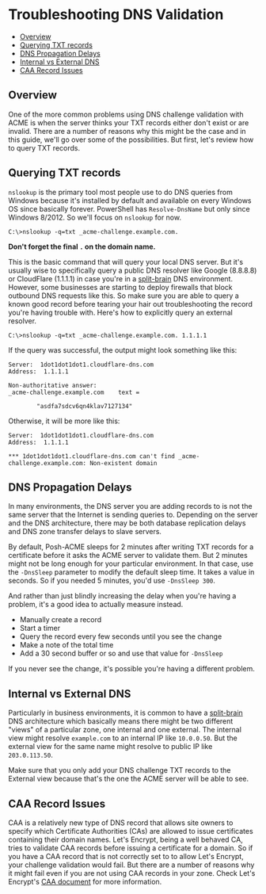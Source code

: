 # Troubleshooting DNS Validation

- [Overview](#overview)
- [Querying TXT records](#querying-txt-records)
- [DNS Propagation Delays](#dns-propagation-delays)
- [Internal vs External DNS](#internal-vs-external-dns)
- [CAA Record Issues](#caa-record-issues)

## Overview

One of the more common problems using DNS challenge validation with ACME is when the server thinks your TXT records either don't exist or are invalid. There are a number of reasons why this might be the case and in this guide, we'll go over some of the possibilities. But first, let's review how to query TXT records.

## Querying TXT records

`nslookup` is the primary tool most people use to do DNS queries from Windows because it's installed by default and available on every Windows OS since basically forever. PowerShell has `Resolve-DnsName` but only since Windows 8/2012. So we'll focus on `nslookup` for now.

```
C:\>nslookup -q=txt _acme-challenge.example.com.
```

**Don't forget the final `.` on the domain name.**

This is the basic command that will query your local DNS server. But it's usually wise to specifically query a public DNS resolver like Google (8.8.8.8) or CloudFlare (1.1.1.1) in case you're in a [split-brain](https://en.wikipedia.org/wiki/Split-horizon_DNS) DNS environment. However, some businesses are starting to deploy firewalls that block outbound DNS requests like this. So make sure you are able to query a known good record before tearing your hair out troubleshooting the record you're having trouble with. Here's how to explicitly query an external resolver.

```
C:\>nslookup -q=txt _acme-challenge.example.com. 1.1.1.1
```

If the query was successful, the output might look something like this:

```
Server:  1dot1dot1dot1.cloudflare-dns.com
Address:  1.1.1.1

Non-authoritative answer:
_acme-challenge.example.com    text =

        "asdfa7sdcv6qn4klav7127134"
```

Otherwise, it will be more like this:
```
Server:  1dot1dot1dot1.cloudflare-dns.com
Address:  1.1.1.1

*** 1dot1dot1dot1.cloudflare-dns.com can't find _acme-challenge.example.com: Non-existent domain
```

## DNS Propagation Delays

In many environments, the DNS server you are adding records to is not the same server that the Internet is sending queries to. Depending on the server and the DNS architecture, there may be both database replication delays and DNS zone transfer delays to slave servers.

By default, Posh-ACME sleeps for 2 minutes after writing TXT records for a certificate before it asks the ACME server to validate them. But 2 minutes might not be long enough for your particular environment. In that case, use the `-DnsSleep` parameter to modify the default sleep time. It takes a value in seconds. So if you needed 5 minutes, you'd use `-DnsSleep 300`.

And rather than just blindly increasing the delay when you're having a problem, it's a good idea to actually measure instead.

- Manually create a record
- Start a timer
- Query the record every few seconds until you see the change
- Make a note of the total time
- Add a 30 second buffer or so and use that value for `-DnsSleep`

If you never see the change, it's possible you're having a different problem.

## Internal vs External DNS

Particularly in business environments, it is common to have a [split-brain](https://en.wikipedia.org/wiki/Split-horizon_DNS) DNS architecture which basically means there might be two different "views" of a particular zone, one internal and one external. The internal view might resolve `example.com` to an internal IP like `10.0.0.50`. But the external view for the same name might resolve to public IP like `203.0.113.50`.

Make sure that you only add your DNS challenge TXT records to the External view because that's the one the ACME server will be able to see.

## CAA Record Issues

CAA is a relatively new type of DNS record that allows site owners to specify which Certificate Authorities (CAs) are allowed to issue certificates containing their domain names. Let's Encrypt, being a well behaved CA, tries to validate CAA records before issuing a certificate for a domain. So if you have a CAA record that is not correctly set to to allow Let's Encrypt, your challenge validation would fail. But there are a number of reasons why it might fail even if you are not using CAA records in your zone. Check Let's Encrypt's [CAA document](https://letsencrypt.org/docs/caa/) for more information.
